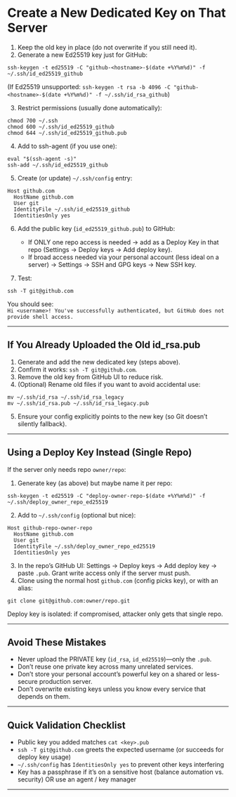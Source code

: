

# Create a New Dedicated Key on That Server

1. Keep the old key in place (do not overwrite if you still need it).
2. Generate a new Ed25519 key just for GitHub:

```
ssh-keygen -t ed25519 -C "github-<hostname>-$(date +%Y%m%d)" -f ~/.ssh/id_ed25519_github
```

(If Ed25519 unsupported: `ssh-keygen -t rsa -b 4096 -C "github-<hostname>-$(date +%Y%m%d)" -f ~/.ssh/id_rsa_github`)

3. Restrict permissions (usually done automatically):

```
chmod 700 ~/.ssh
chmod 600 ~/.ssh/id_ed25519_github
chmod 644 ~/.ssh/id_ed25519_github.pub
```

4. Add to ssh-agent (if you use one):

```
eval "$(ssh-agent -s)"
ssh-add ~/.ssh/id_ed25519_github
```

5. Create (or update) `~/.ssh/config` entry:

```
Host github.com
  HostName github.com
  User git
  IdentityFile ~/.ssh/id_ed25519_github
  IdentitiesOnly yes
```

6. Add the public key (`id_ed25519_github.pub`) to GitHub:
   - If ONLY one repo access is needed → add as a Deploy Key in that repo (Settings → Deploy keys → Add deploy key).
   - If broad access needed via your personal account (less ideal on a server) → Settings → SSH and GPG keys → New SSH key.

7. Test:

```
ssh -T git@github.com
```

You should see:  
`Hi <username>! You've successfully authenticated, but GitHub does not provide shell access.`

---

## If You Already Uploaded the Old id_rsa.pub

1. Generate and add the new dedicated key (steps above).
2. Confirm it works: `ssh -T git@github.com`.
3. Remove the old key from GitHub UI to reduce risk.
4. (Optional) Rename old files if you want to avoid accidental use:

```
mv ~/.ssh/id_rsa ~/.ssh/id_rsa_legacy
mv ~/.ssh/id_rsa.pub ~/.ssh/id_rsa_legacy.pub
```

5. Ensure your config explicitly points to the new key (so Git doesn’t silently fallback).

---

## Using a Deploy Key Instead (Single Repo)

If the server only needs repo `owner/repo`:

1. Generate key (as above) but maybe name it per repo:

```
ssh-keygen -t ed25519 -C "deploy-owner-repo-$(date +%Y%m%d)" -f ~/.ssh/deploy_owner_repo_ed25519
```

2. Add to `~/.ssh/config` (optional but nice):

```
Host github-repo-owner-repo
  HostName github.com
  User git
  IdentityFile ~/.ssh/deploy_owner_repo_ed25519
  IdentitiesOnly yes
```

3. In the repo’s GitHub UI: Settings → Deploy keys → Add deploy key → paste `.pub`. Grant write access only if the server must push.
4. Clone using the normal host `github.com` (config picks key), or with an alias:

```
git clone git@github.com:owner/repo.git
```

Deploy key is isolated: if compromised, attacker only gets that single repo.

---

## Avoid These Mistakes

- Never upload the PRIVATE key (`id_rsa`, `id_ed25519`)—only the `.pub`.
- Don’t reuse one private key across many unrelated services.
- Don’t store your personal account’s powerful key on a shared or less-secure production server.
- Don’t overwrite existing keys unless you know every service that depends on them.

---

## Quick Validation Checklist

- Public key you added matches `cat <key>.pub`
- `ssh -T git@github.com` greets the expected username (or succeeds for deploy key usage)
- `~/.ssh/config` has `IdentitiesOnly yes` to prevent other keys interfering
- Key has a passphrase if it’s on a sensitive host (balance automation vs. security) OR use an agent / key manager

---

